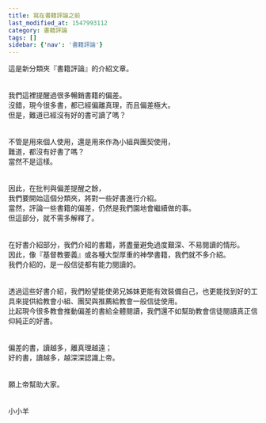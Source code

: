 ```yaml
---
title: 寫在書籍評論之前
last_modified_at: 1547993112
category: 書籍評論
tags: []
sidebar: {'nav': '書籍評論'}
---
```


<p>這是新分類夾『書籍評論』的介紹文章。<br/><!--more--><br/><br/>我們這裡提醒過很多暢銷書籍的偏差。<br/>沒錯，現今很多書，都已經偏離真理，而且偏差極大。<br/>但是，難道已經沒有好的書可讀了嗎？<br/><br/><br/>不管是用來個人使用，還是用來作為小組與團契使用，<br/>難道，都沒有好書了嗎？<br/>當然不是這樣。<br/><br/><br/>因此，在批判與偏差提醒之餘，<br/>我們要開始這個分類夾，將對一些好書進行介紹。<br/>當然，評論一些書籍的偏差，仍然是我們園地會繼續做的事。<br/>但這部分，就不需多解釋了。<br/><br/><br/>在好書介紹部分，我們介紹的書籍，將盡量避免過度艱深、不易閱讀的情形。<br/>因此，像『基督教要義』或各種大型厚重的神學書籍，我們就不多介紹。<br/>我們介紹的，是一般信徒都有能力閱讀的。<br/><br/><br/>透過這些好書介紹，我們盼望能使弟兄姊妹更能有效裝備自己，也更能找到好的工具來提供給教會小組、團契與推薦給教會一般信徒使用。<br/>比起現今很多教會推動偏差的書給全體閱讀，我們還不如幫助教會信徒閱讀真正信仰純正的好書。<br/><br/><br/>偏差的書，讀越多，離真理越遠；<br/>好的書，讀越多，越深深認識上帝。<br/><br/><br/>願上帝幫助大家。<br/><br/><br/>小小羊<br/></p>